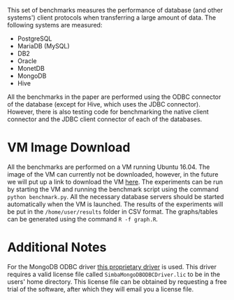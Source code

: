 This set of benchmarks measures the performance of database (and other systems') client protocols when transferring a large amount of data. The following systems are measured:

* PostgreSQL
* MariaDB (MySQL)
* DB2
* Oracle
* MonetDB
* MongoDB
* Hive

All the benchmarks in the paper are performed using the ODBC connector of the database (except for Hive, which uses the JDBC connector). However, there is also testing code for benchmarking the native client connector and the JDBC client connector of each of the databases.

# VM Image Download
All the benchmarks are performed on a VM running Ubuntu 16.04. The image of the VM can currently not be downloaded, however, in the future we will put up a link to download the VM [here](http://www.lipsum.com/). The experiments can be run by starting the VM and running the benchmark script using the command `python benchmark.py`. All the necessary database servers should be started automatically when the VM is launched. The results of the experiments will be put in the `/home/user/results` folder in CSV format. The graphs/tables can be generated using the command `R -f graph.R`.

# Additional Notes
For the MongoDB ODBC driver [this proprietary driver](http://www.simba.com/drivers/mongodb-odbc-jdbc/) is used. This driver requires a valid license file called `SimbaMongoDBODBCDriver.lic` to be in the users' home directory. This license file can be obtained by requesting a free trial of the software, after which they will email you a license file.

